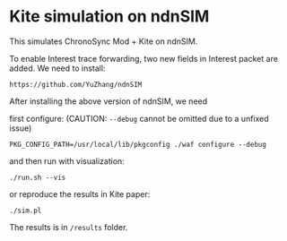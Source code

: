 Kite simulation on ndnSIM
================

This simulates ChronoSync Mod + Kite on ndnSIM.  

To enable Interest trace forwarding, two new fields in Interest packet are added. 
We need to install:

`https://github.com/YuZhang/ndnSIM`

After installing the above version of ndnSIM, we need 

first configure: (CAUTION: `--debug` cannot be omitted due to a unfixed issue)

`PKG_CONFIG_PATH=/usr/local/lib/pkgconfig ./waf configure --debug`

and then run with visualization:

`./run.sh --vis`

or reproduce the results in Kite paper:

`./sim.pl`

The results is in `/results` folder.

